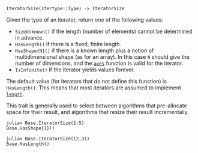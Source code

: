 ```
IteratorSize(itertype::Type) -> IteratorSize
```

Given the type of an iterator, return one of the following values:

  * `SizeUnknown()` if the length (number of elements) cannot be determined in advance.
  * `HasLength()` if there is a fixed, finite length.
  * `HasShape{N}()` if there is a known length plus a notion of multidimensional shape (as for an array).  In this case `N` should give the number of dimensions, and the [`axes`](@ref) function is valid  for the iterator.
  * `IsInfinite()` if the iterator yields values forever.

The default value (for iterators that do not define this function) is `HasLength()`. This means that most iterators are assumed to implement [`length`](@ref).

This trait is generally used to select between algorithms that pre-allocate space for their result, and algorithms that resize their result incrementally.

```jldoctest
julia> Base.IteratorSize(1:5)
Base.HasShape{1}()

julia> Base.IteratorSize((2,3))
Base.HasLength()
```
